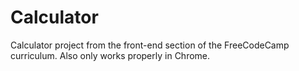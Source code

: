# Calculator
Calculator project from the front-end section of the FreeCodeCamp curriculum. Also only works properly in Chrome.
